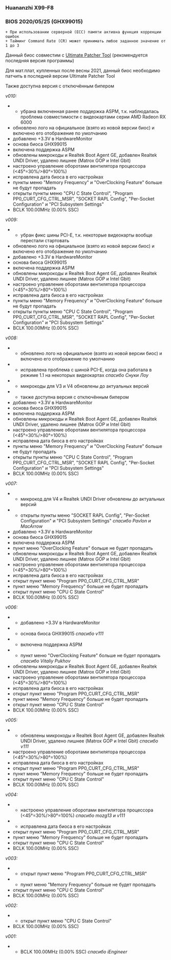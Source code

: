 ### Huananzhi X99-F8
### BIOS 2020/05/25 (GHX99015)

    + При использовании серверной (ECC) памяти активна функция коррекции ошибок
    + Тайминг Command Rate (CR) может принимать любое заданное значение от 1 до 3

Данный биос совместим с [Ultimate Patcher Tool](https://github.com/Koshak1013/HuananzhiX99_BIOS_mods#Ultimate-Patcher-Tool) (рекомендуется последняя версия программы)

Для мат.плат, купленных после весны 2021, данный биос необходимо патчить в последней версии Ultimate Patcher Tool

Также доступна версия с отключённым бипером

*v010:*
* - убрана включенная ранее поддержка ASPM, т.к. наблюдалась проблема совместимости с видеокартами серии AMD Radeon RX 6000
* обновлено лого на официальное (взято из новой версии биос) и включено его отображение по умолчанию
* добавлено +3.3V в HardwareMonitor
* основа биоса GHX99015
* включена поддержка ASPM
* обновлены микрокоды и Realtek Boot Agent GE, добавлен Realtek UNDI Driver, удалено лишнее (Matrox GOP и Intel Gbit)
* настроено управление оборотами вентилятора процессора (<45°=30%/>80°=100%)
* исправлена дата биоса в его настройках
* пункты меню "Memory Frequency" и "OverClocking Feature" больше не будут пропадать
* открыты пункты меню "CPU C State Control", "Program PP0_CURT_CFG_CTRL_MSR", "SOCKET RAPL Config", "Per-Socket Configuration" и "PCI Subsystem Settings"
* BCLK 100.00MHz (0.00% SSC)

*v009:*
* - убран фикс шины PCI-E, т.к. некоторые видеокарты вообще перестали стартовать
* обновлено лого на официальное (взято из новой версии биос) и включено его отображение по умолчанию
* добавлено +3.3V в HardwareMonitor
* основа биоса GHX99015
* включена поддержка ASPM
* обновлены микрокоды и Realtek Boot Agent GE, добавлен Realtek UNDI Driver, удалено лишнее (Matrox GOP и Intel Gbit)
* настроено управление оборотами вентилятора процессора (<45°=30%/>80°=100%)
* исправлена дата биоса в его настройках
* пункты меню "Memory Frequency" и "OverClocking Feature" больше не будут пропадать
* открыты пункты меню "CPU C State Control", "Program PP0_CURT_CFG_CTRL_MSR", "SOCKET RAPL Config", "Per-Socket Configuration" и "PCI Subsystem Settings"
* BCLK 100.00MHz (0.00% SSC)

*v008:*
* + обновлено лого на официальное (взято из новой версии биос) и включено его отображение по умолчанию
* + исправлена проблема с шиной PCI-E, когда она работала в режиме 1.1 на некоторых видеокартах *спасибо Снуки Лоу*
* + микрокоды для V3 и V4 обновлены до актуальных версий
* + также доступна версия с отключённым бипером
* добавлено +3.3V в HardwareMonitor
* основа биоса GHX99015
* включена поддержка ASPM
* обновлены микрокоды и Realtek Boot Agent GE, добавлен Realtek UNDI Driver, удалено лишнее (Matrox GOP и Intel Gbit)
* настроено управление оборотами вентилятора процессора (<45°=30%/>80°=100%)
* исправлена дата биоса в его настройках
* пункты меню "Memory Frequency" и "OverClocking Feature" больше не будут пропадать
* открыты пункты меню "CPU C State Control", "Program PP0_CURT_CFG_CTRL_MSR", "SOCKET RAPL Config", "Per-Socket Configuration" и "PCI Subsystem Settings"
* BCLK 100.00MHz (0.00% SSC)

*v007:*
* + микрокод для V4 и Realtek UNDI Driver обновлены до актуальных версий
* + открыты пункты меню "SOCKET RAPL Config", "Per-Socket Configuration" и "PCI Subsystem Settings" *спасибо Pavlon и MacArrow*
* добавлено +3.3V в HardwareMonitor
* основа биоса GHX99015
* включена поддержка ASPM
* пункт меню "OverClocking Feature" больше не будет пропадать
* обновлены микрокоды и Realtek Boot Agent GE, добавлен Realtek UNDI Driver, удалено лишнее (Matrox GOP и Intel Gbit)
* настроено управление оборотами вентилятора процессора (<45°=30%/>80°=100%)
* исправлена дата биоса в его настройках
* открыт пункт меню "Program PP0_CURT_CFG_CTRL_MSR"
* пункт меню "Memory Frequency" больше не будет пропадать
* открыт пункт меню "CPU C State Control"
* BCLK 100.00MHz (0.00% SSC)

*v006:*
* + добавлено +3.3V в HardwareMonitor
* + основа биоса GHX99015 *спасибо v111*
* + включена поддержка ASPM
* + пункт меню "OverClocking Feature" больше не будет пропадать *спасибо Vitaliy Pukhov*
* обновлены микрокоды и Realtek Boot Agent GE, добавлен Realtek UNDI Driver, удалено лишнее (Matrox GOP и Intel Gbit)
* настроено управление оборотами вентилятора процессора (<45°=30%/>80°=100%)
* исправлена дата биоса в его настройках
* открыт пункт меню "Program PP0_CURT_CFG_CTRL_MSR"
* пункт меню "Memory Frequency" больше не будет пропадать
* открыт пункт меню "CPU C State Control"
* BCLK 100.00MHz (0.00% SSC)

*v005:*
* + обновлены микрокоды и Realtek Boot Agent GE, добавлен Realtek UNDI Driver, удалено лишнее (Matrox GOP и Intel Gbit) *спасибо v111*
* настроено управление оборотами вентилятора процессора (<45°=30%/>80°=100%)
* исправлена дата биоса в его настройках
* открыт пункт меню "Program PP0_CURT_CFG_CTRL_MSR"
* пункт меню "Memory Frequency" больше не будет пропадать
* открыт пункт меню "CPU C State Control"
* BCLK 100.00MHz (0.00% SSC)

*v004:*
* + настроено управление оборотами вентилятора процессора (<45°=30%/>80°=100%) *спасибо mozg13 и v111*
* + исправлена дата биоса в его настройках
* открыт пункт меню "Program PP0_CURT_CFG_CTRL_MSR"
* пункт меню "Memory Frequency" больше не будет пропадать
* открыт пункт меню "CPU C State Control"
* BCLK 100.00MHz (0.00% SSC)

*v003:*
* + открыт пункт меню "Program PP0_CURT_CFG_CTRL_MSR"
* + пункт меню "Memory Frequency" больше не будет пропадать
* открыт пункт меню "CPU C State Control"
* BCLK 100.00MHz (0.00% SSC)

*v002:*
* + открыт пункт меню "CPU C State Control"
* BCLK 100.00MHz (0.00% SSC)

*v001:*
* + BCLK 100.00MHz (0.00% SSC) *спасибо iEngineer*
